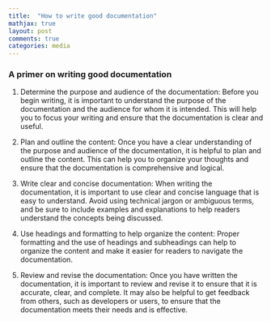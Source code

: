 ```yaml
---
title:  "How to write good documentation"
mathjax: true
layout: post
comments: true
categories: media
---
```


### A primer on writing good documentation


1. Determine the purpose and audience of the documentation: Before you begin writing, it is important to understand the purpose of the documentation and the audience for whom it is intended. This will help you to focus your writing and ensure that the documentation is clear and useful.

2. Plan and outline the content: Once you have a clear understanding of the purpose and audience of the documentation, it is helpful to plan and outline the content. This can help you to organize your thoughts and ensure that the documentation is comprehensive and logical.

3. Write clear and concise documentation: When writing the documentation, it is important to use clear and concise language that is easy to understand. Avoid using technical jargon or ambiguous terms, and be sure to include examples and explanations to help readers understand the concepts being discussed.

4. Use headings and formatting to help organize the content: Proper formatting and the use of headings and subheadings can help to organize the content and make it easier for readers to navigate the documentation.

5. Review and revise the documentation: Once you have written the documentation, it is important to review and revise it to ensure that it is accurate, clear, and complete. It may also be helpful to get feedback from others, such as developers or users, to ensure that the documentation meets their needs and is effective.